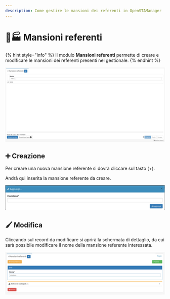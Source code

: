 ```yaml
---
description: Come gestire le mansioni dei referenti in OpenSTAManager
---
```


# 👨🏭 Mansioni referenti

{% hint style="info" %}
Il modulo **Mansioni referenti** permette di creare e modificare le mansioni dei referenti presenti nel gestionale.
{% endhint %}

![](<../../../../.gitbook/assets/image (241).png>)

## ➕ Creazione

Per creare una nuova mansione referente si dovrà cliccare sul tasto (+).

Andrà qui inserita la mansione referente da creare.

![](<../../../../.gitbook/assets/image (302).png>)

## 🖌️ Modifica

Cliccando sul record da modificare si aprirà la schermata di dettaglio, da cui sarà possibile modificare il nome della mansione referente interessata.

![](<../../../../.gitbook/assets/image (284).png>)
